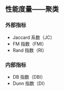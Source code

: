 ## 性能度量——聚类

### 外部指标

- Jaccard 系数（JC）
- FM 指数（FMI）
- Rand 指数（RI）

### 内部指标

- DB 指数（DBI）
- Dunn 指数（DI）



